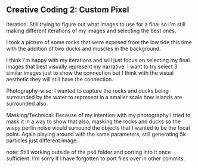 ## Creative Coding 2: Custom Pixel
Iteration:
Still trying to figure out what images to use for a final so i'm still making different iterations of my images and selecting the best ones.

I took a picture of some rocks that were exposed from the low tide this time with the addition of two ducks and muscles in the background.

I think i'm happy with my iterations and will just focus on selecting my final images that best visually represent my narrative. I want to try select 3 similar images just to show the connection but I think with the visual aesthetic they will still have the connection.

Photography-wise:
I wanted to capture the rocks and ducks being surrounded by the water to represent in a smaller scale how islands are surrounded also.

Masking/Technical:
Because of my intention with my photography I tried to mask it in a way to show that also, masking the rocks and ducks so the wispy perlin noise would surround the objects that I wanted to be the focal point. Again playing around with the same parameters, still generating 5k particles just different image.

note: Still working outside of the ps4 folder and porting into it once sufficient. I'm sorry if I have forgotten to port files over in other commits.